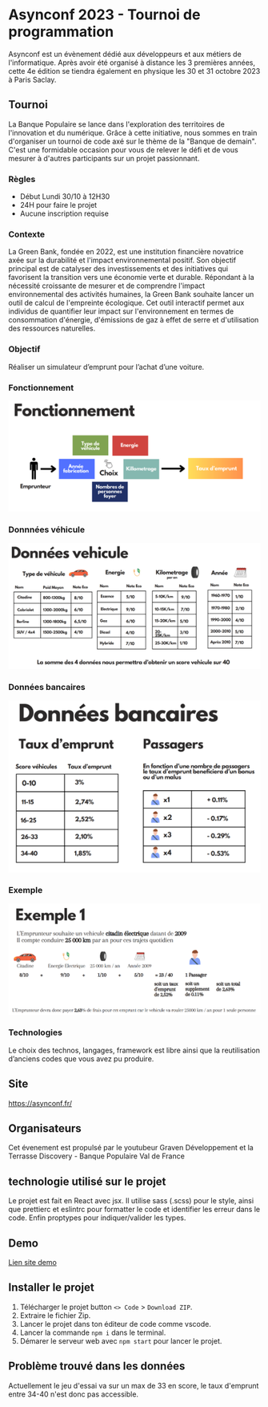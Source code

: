 # Asynconf 2023 - Tournoi de programmation
Asynconf est un évènement dédié aux développeurs et aux métiers de l'informatique. Après avoir été organisé à distance les 3 premières années, cette 4e édition se tiendra également en physique les 30 et 31 octobre 2023 à Paris Saclay.

## Tournoi
La Banque Populaire se lance dans l'exploration des territoires de l'innovation et du numérique. Grâce à cette initiative, nous sommes en train d'organiser un tournoi de code axé sur le thème de la "Banque de demain". C'est une formidable occasion pour vous de relever le défi et de vous mesurer à d'autres participants sur un projet passionnant.

### Règles
- Début Lundi 30/10 à 12H30
- 24H pour faire le projet
- Aucune inscription requise

### Contexte
La Green Bank, fondée en 2022, est une institution financière novatrice axée sur la durabilité et l'impact environnemental positif. Son objectif principal est de catalyser des investissements et des initiatives qui favorisent la transition vers une économie verte et durable.
Répondant à la nécessité croissante de mesurer et de comprendre l'impact environnemental des activités humaines, la Green Bank souhaite lancer un outil de calcul de l'empreinte écologique.
Cet outil interactif permet aux individus de quantifier leur impact sur l'environnement en termes de consommation d'énergie, d'émissions de gaz à effet de serre et d'utilisation des ressources naturelles.

### Objectif 
Réaliser un simulateur d’emprunt pour l’achat d’une voiture.

### Fonctionnement
![Fonctionnement](https://raw.githubusercontent.com/tempetflamer/Assets/main/event/asynconf2023/sujet_fonctionnement.png)

### Donnnées véhicule

![data vehicule](https://raw.githubusercontent.com/tempetflamer/Assets/main/event/asynconf2023/sujet_donnees_vehicule.png)

### Données bancaires

![data bancaires](https://raw.githubusercontent.com/tempetflamer/Assets/main/event/asynconf2023/sujet_donnees_bancaires.png)

### Exemple
![exemple](https://raw.githubusercontent.com/tempetflamer/Assets/main/event/asynconf2023/sujet_exemple1.png)


### Technologies
Le choix des technos, langages, framework est libre ainsi que la reutilisation d’anciens codes que vous avez pu produire.

## Site
https://asynconf.fr/

## Organisateurs
Cet évenement est propulsé par le youtubeur Graven Développement et la Terrasse Discovery - Banque Populaire Val de France

## technologie utilisé sur le projet
Le projet est fait en React avec jsx. Il utilise sass (.scss) pour le style, ainsi que prettierc et eslintrc pour formatter le code et identifier les erreur dans le code. Enfin proptypes pour indiquer/valider les types.

## Demo
[Lien site demo](https://tournoi-asynconf2023-nlecroq.netlify.app/)

## Installer le projet
1. Télécharger le projet button `<> Code` > `Download ZIP`.
2. Extraire le fichier Zip.
3. Lancer le projet dans ton éditeur de code comme vscode.
4. Lancer la commande `npm i` dans le terminal.
5. Démarer le serveur web avec `npm start` pour lancer le projet. 

## Problème trouvé  dans les données
Actuellement le jeu d'essai va sur un max de 33 en score, le taux d'emprunt entre 34-40 n'est donc pas accessible.
